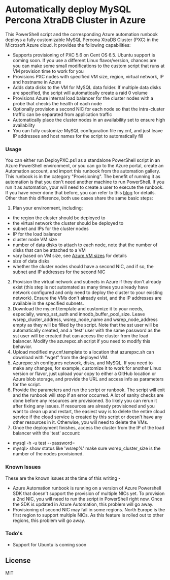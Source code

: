# Automatically deploy MySQL Percona XtraDB Cluster in Azure

This PowerShell script and the corresponding Azure automation runbook deploys a fully customizable MySQL Percona XtraDB Cluster (PXC) in the Microsoft Azure cloud.  It provides the following capabilities:

  - Supports provisioning of PXC 5.6 on Cent OS 6.5.  Ubuntu support is coming soon.  If you use a different Linux flavor/version, chances are you can make some small modifications to the custom script that runs at VM provision time to work for you
  - Provisions PXC nodes with specified VM size, region, virtual network, IP and hostname in Azure
  - Adds data disks to the VM for MySQL data folder.  If multiple data disks are specified, the script will automatically create a raid 0 volume
  - Provisions Azure internal load balancer for the cluster nodes with a probe that checks the health of each node
  - Optionally provision a second NIC for each node so that the intra-cluster traffic can be separated from application traffic
  - Automatically place the cluster nodes in an availability set to ensure high availability
  - You can fully customize MySQL configuration file my.cnf, and just leave IP addresses and host names for the script to automatically fill

### Usage

You can either run DeployPXC.ps1 as a standalone PowerShell script in an Azure PowerShell environment, or you can go to the Azure portal, create an Automation account, and import this runbook from the automation gallery.  This runbook is in the category "Provisioning".  The benefit of running it as automation is that you don't need another machine to run PowerShell.  If you run it as automation, your will need to create a user to execute the runbook.  If you have never done that before, you can refer to this [blog](http://azure.microsoft.com/blog/2014/08/27/azure-automation-authenticating-to-azure-using-azure-active-directory/) for details.  Other than this difference, both use cases share the same basic steps:

 1. Plan your environment, including: 
- the region the cluster should be deployed to
- the virtual network the cluster should be deployed to
- subnet and IPs for the cluster nodes
- IP for the load balancer 
- cluster node VM size 
- number of data disks to attach to each node, note that the number of disks that can be attached to a VM    
- vary based on VM size, see [Azure VM    sizes](http://msdn.microsoft.com/en-us/library/azure/dn197896.aspx)    for details 
- size of data disks 
- whether the cluster nodes should have a second NIC, and if so, the subnet and IP addresses for the second  NIC
 2. Provision the virtual network and subnets in Azure if they don't already exist (this step is not automated as many times you already have network configured and only need to deploy the cluster to your existing network).  Ensure the VMs don't already exist, and the IP addresses are available in the specified subnets.
 3. Download the my.cnf.template and customize it to your needs, especially, wsrep_sst_auth and innodb_buffer_pool_size.  Leave wsrep_cluster_address, wsrep_node_name and wsrep_node_address empty as they will be filled by the script.  Note that the sst user will be automatically created, and a 'test' user with the same password as the sst user will be created that can access the cluster from the load balancer.  Modify the azurepxc.sh script if you need to modify this behavior.
 4. Upload modified my.cnf.template to a location that azurepxc.sh can download with "wget" from the deployed VM. 
 5. Azurepxc.sh configures network, disks, and MySQL.  If you need to make any changes, for example, customize it to work for another Linux version or flavor, just upload your copy to either a GitHub location or Azure blob storage, and provide the URL and access info as parameters for the script. 
 6. Provide the parameters and run the script or runbook.  The script will exit and the runbook will stop if an error occurred.  A lot of sanity checks are done before any resources are provisioned.  So likely you can rerun it after fixing any issues.  If resources are already provisioned and you want to clean up and restart, the easiest way is to delete the entire cloud service if the cloud service is created by this script or doesn't have any other resources in it.  Otherwise, you will need to delete the VMs. 
 7. Once the deployment finishes, access the cluster from the IP of the load balancer with the 'test' account:
- mysql -h <load balancer ip> -u test --password=<same as sst by default>
- mysql> show status like 'wsrep%' 
 make sure wsrep_cluster_size is the number of the nodes provisioned.

### Known Issues

These are the known issues at the time of this writing - 

 - Azure Automation runbook is running on a version of Azure Powershell
   SDK that doesn't support the provision of multiple NICs yet.  To
   provision a 2nd NIC, you will need to run the script in PowerShell
   right now.  Once the SDK is updated in Azure Automation, this problem
   will go away.
 - Provisioning of second NIC may fail in some regions. 
   North Europe is the first region to support multiple NICs.  As this
   feature is rolled out to other regions, this problem will go away.

### Todo's

 - Support for Ubuntu is coming soon

License
----
MIT
